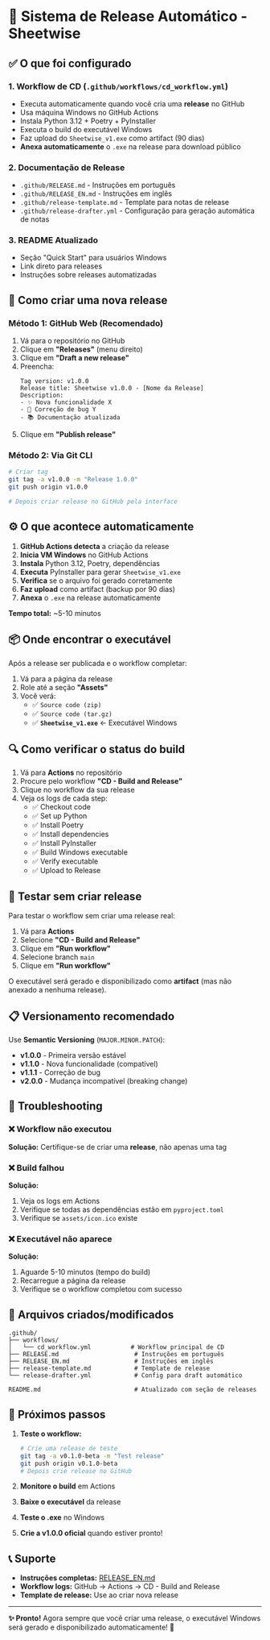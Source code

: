 # 🚀 Sistema de Release Automático - Sheetwise

## ✅ O que foi configurado

### 1. **Workflow de CD** (`.github/workflows/cd_workflow.yml`)
   - Executa automaticamente quando você cria uma **release** no GitHub
   - Usa máquina Windows no GitHub Actions
   - Instala Python 3.12 + Poetry + PyInstaller
   - Executa o build do executável Windows
   - Faz upload do `Sheetwise_v1.exe` como artifact (90 dias)
   - **Anexa automaticamente** o `.exe` na release para download público

### 2. **Documentação de Release**
   - `.github/RELEASE.md` - Instruções em português
   - `.github/RELEASE_EN.md` - Instruções em inglês
   - `.github/release-template.md` - Template para notas de release
   - `.github/release-drafter.yml` - Configuração para geração automática de notas

### 3. **README Atualizado**
   - Seção "Quick Start" para usuários Windows
   - Link direto para releases
   - Instruções sobre releases automatizadas

## 📝 Como criar uma nova release

### Método 1: GitHub Web (Recomendado)

1. Vá para o repositório no GitHub
2. Clique em **"Releases"** (menu direito)
3. Clique em **"Draft a new release"**
4. Preencha:
   ```
   Tag version: v1.0.0
   Release title: Sheetwise v1.0.0 - [Nome da Release]
   Description: 
   - ✨ Nova funcionalidade X
   - 🐛 Correção de bug Y
   - 📚 Documentação atualizada
   ```
5. Clique em **"Publish release"**

### Método 2: Via Git CLI

```bash
# Criar tag
git tag -a v1.0.0 -m "Release 1.0.0"
git push origin v1.0.0

# Depois criar release no GitHub pela interface
```

## ⚙️ O que acontece automaticamente

1. **GitHub Actions detecta** a criação da release
2. **Inicia VM Windows** no GitHub Actions
3. **Instala** Python 3.12, Poetry, dependências
4. **Executa** PyInstaller para gerar `Sheetwise_v1.exe`
5. **Verifica** se o arquivo foi gerado corretamente
6. **Faz upload** como artifact (backup por 90 dias)
7. **Anexa** o `.exe` na release automaticamente

**Tempo total:** ~5-10 minutos

## 📦 Onde encontrar o executável

Após a release ser publicada e o workflow completar:

1. Vá para a página da release
2. Role até a seção **"Assets"**
3. Você verá:
   - ✅ `Source code (zip)`
   - ✅ `Source code (tar.gz)`
   - ✅ **`Sheetwise_v1.exe`** ← Executável Windows

## 🔍 Como verificar o status do build

1. Vá para **Actions** no repositório
2. Procure pelo workflow **"CD - Build and Release"**
3. Clique no workflow da sua release
4. Veja os logs de cada step:
   - ✅ Checkout code
   - ✅ Set up Python
   - ✅ Install Poetry
   - ✅ Install dependencies
   - ✅ Install PyInstaller
   - ✅ Build Windows executable
   - ✅ Verify executable
   - ✅ Upload to Release

## 🧪 Testar sem criar release

Para testar o workflow sem criar uma release real:

1. Vá para **Actions**
2. Selecione **"CD - Build and Release"**
3. Clique em **"Run workflow"**
4. Selecione branch `main`
5. Clique em **"Run workflow"**

O executável será gerado e disponibilizado como **artifact** (mas não anexado a nenhuma release).

## 📋 Versionamento recomendado

Use **Semantic Versioning** (`MAJOR.MINOR.PATCH`):

- **v1.0.0** - Primeira versão estável
- **v1.1.0** - Nova funcionalidade (compatível)
- **v1.1.1** - Correção de bug
- **v2.0.0** - Mudança incompatível (breaking change)

## 🔧 Troubleshooting

### ❌ Workflow não executou
**Solução:** Certifique-se de criar uma **release**, não apenas uma tag

### ❌ Build falhou
**Solução:** 
1. Veja os logs em Actions
2. Verifique se todas as dependências estão em `pyproject.toml`
3. Verifique se `assets/icon.ico` existe

### ❌ Executável não aparece
**Solução:**
1. Aguarde 5-10 minutos (tempo do build)
2. Recarregue a página da release
3. Verifique se o workflow completou com sucesso

## 📁 Arquivos criados/modificados

```
.github/
├── workflows/
│   └── cd_workflow.yml           # Workflow principal de CD
├── RELEASE.md                     # Instruções em português
├── RELEASE_EN.md                  # Instruções em inglês
├── release-template.md            # Template de release
└── release-drafter.yml            # Config para draft automático

README.md                          # Atualizado com seção de releases
```

## 🎯 Próximos passos

1. **Teste o workflow:**
   ```bash
   # Crie uma release de teste
   git tag -a v0.1.0-beta -m "Test release"
   git push origin v0.1.0-beta
   # Depois crie release no GitHub
   ```

2. **Monitore o build** em Actions

3. **Baixe o executável** da release

4. **Teste o .exe** no Windows

5. **Crie a v1.0.0 oficial** quando estiver pronto!

## 📞 Suporte

- **Instruções completas:** [RELEASE_EN.md](.github/RELEASE_EN.md)
- **Workflow logs:** GitHub → Actions → CD - Build and Release
- **Template de release:** Use ao criar nova release

---

**✨ Pronto!** Agora sempre que você criar uma release, o executável Windows será gerado e disponibilizado automaticamente! 🎉
